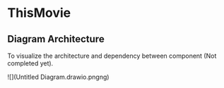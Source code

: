 # ThisMovie

## Diagram Architecture

To visualize the architecture and dependency between component (Not completed yet).

![](Untitled Diagram.drawio.pngng)
